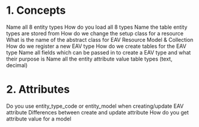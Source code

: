 # 1. Concepts

Name all 8 entity types
How do you load all 8 types
Name the table entity types are stored from
How do we change the setup class for a resource
What is the name of the abstract class for EAV Resource Model & Collection
How do we register a new EAV type
How do we create tables for the EAV type
Name all fields which can be passed in to create a EAV type and what their purpose is
Name all the entity attribute value table types (text, decimal)


# 2. Attributes

Do you use entity_type_code or entity_model when creating/update EAV attribute
Differences between create and update attribute
How do you get attribute value for a model

